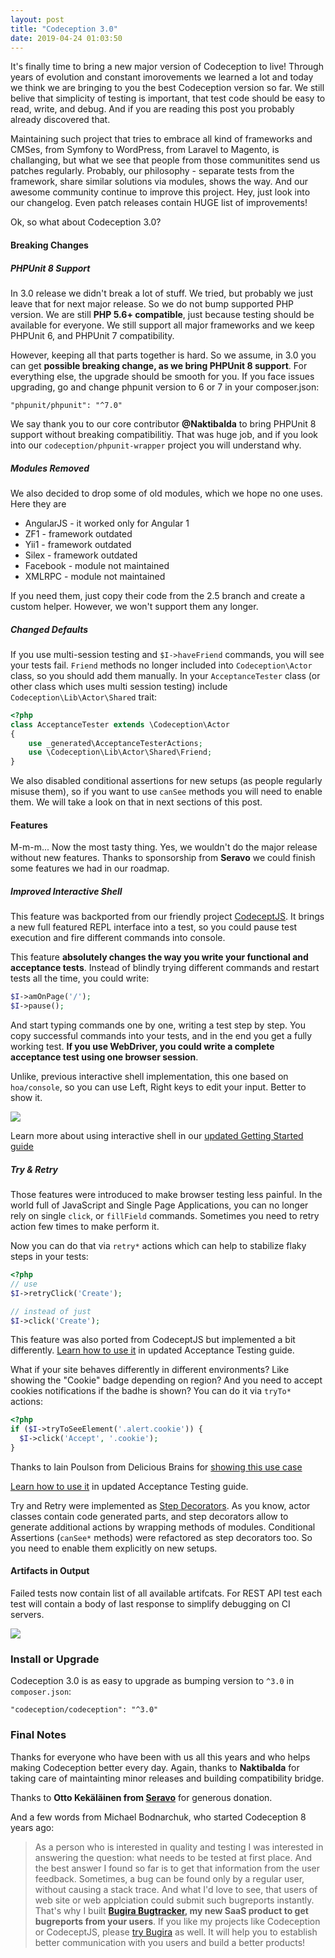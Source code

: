 ```yaml
---
layout: post
title: "Codeception 3.0"
date: 2019-04-24 01:03:50
---
```


It's finally time to bring a new major version of Codeception to live! 
Through years of evolution and constant imorovements we learned a lot and today we think we are bringing to you the best Codeception version so far. We still belive that simplicity of testing is important, that test code should be easy to read, write, and debug. And if you are reading this post you probably already discovered that.

Maintaining such project that tries to embrace all kind of frameworks and CMSes, from Symfony to WordPress, from Laravel to Magento, is challanging, but what we see that people from those communitites send us patches regularly. Probably, our philosophy - separate tests from the framework, share similar solutions via modules, shows the way. And our awesome community continue to improve this project. Hey, just look into our changelog. Even patch releases contain HUGE list of improvements!

Ok, so what about Codeception 3.0? 

#### Breaking Changes

##### PHPUnit 8 Support

In 3.0 release we didn't break a lot of stuff. We tried, but probably we just leave that for next major release. 
So we do not bump supported PHP version. We are still **PHP 5.6+ compatible**, just because testing should be available for everyone. We still support all major frameworks and we keep PHPUnit 6, and PHPUnit 7 compatibility.

However, keeping all that parts together is hard. So we assume, in 3.0 you can get **possible breaking change, as we bring PHPUnit 8 support**. For everything else, the upgrade should be smooth for you. If you face issues upgrading, go and change phpunit version to 6 or 7 in your composer.json:

```
"phpunit/phpunit": "^7.0"
```

We say thank you to our core contributor **@Naktibalda** to bring PHPUnit 8 support without breaking compatibilitiy.
That was huge job, and if you look into our `codeception/phpunit-wrapper` project you will understand why.

##### Modules Removed

We also decided to drop some of old modules, which we hope no one uses. Here they are

* AngularJS - it worked only for Angular 1
* ZF1 - framework outdated
* Yii1 - framework outdated
* Silex - framework outdated
* Facebook - module not maintained
* XMLRPC - module not maintained

If you need them, just copy their code from the 2.5 branch and create a custom helper. However, we won't support them any longer. 

##### Changed Defaults

If you use multi-session testing and `$I->haveFriend` commands, you will see your tests fail. `Friend` methods no longer included into `Codeception\Actor` class, so you should add them manually. In your `AcceptanceTester` class (or other class which uses multi session testing) include `Codeception\Lib\Actor\Shared` trait:

```php
<?php
class AcceptanceTester extends \Codeception\Actor
{
    use _generated\AcceptanceTesterActions;
    use \Codeception\Lib\Actor\Shared\Friend;
}    
```

We also disabled conditional assertions for new setups (as people regularly misuse them), so if you want to use `canSee` methods you will need to enable them. We will take a look on that in next sections of this post.

#### Features

M-m-m... Now the most tasty thing. Yes, we wouldn't do the major release without new features. Thanks to sponsorship from **Seravo** we could finish some features we had in our roadmap.

##### Improved Interactive Shell

This feature was backported from our friendly project [CodeceptJS](https://codecept.io). 
It brings a new full featured REPL interface into a test, so you could pause test execution and fire different commands into console. 

This feature **absolutely changes the way you write your functional and acceptance tests**. Instead of blindly trying different commands and restart tests all the time, you could write:

```php
$I->amOnPage('/');
$I->pause();
```

And start typing commands one by one, writing a test step by step. You copy successful commands into your tests, and in the end you get a fully working test. **If you use WebDriver, you could write a complete acceptance test using one browser session**.

Unlike, previous interactive shell implementation, this one based on `hoa/console`, so you can use Left, Right keys to edit your input. Better to show it.

![](https://user-images.githubusercontent.com/220264/54929617-875ad180-4f1e-11e9-8fea-fc1b02423050.gif)

Learn more about using interactive shell in our [updated Getting Started guide](https://codeception.com/docs/02-GettingStarted#Interactive-Pause)

##### Try & Retry

Those features were introduced to make browser testing less painful. In the world full of JavaScript and Single Page Applications, you can no longer rely on single `click`, or `fillField` commands. Sometimes you need to retry action few times to make perform it. 

Now you can do that via `retry*` actions which can help to stabilize flaky steps in your tests:

```php
<?php
// use
$I->retryClick('Create');

// instead of just
$I->click('Create');
```

This feature was also ported from CodeceptJS but implemented a bit differently. [Learn how to use it](https://codeception.com/docs/03-AcceptanceTests#Retry) in updated Acceptance Testing guide.

What if your site behaves differently in different environments? Like showing the "Cookie" badge depending on region?
And you need to accept cookies notifications if the badhe is shown? You can do it via `tryTo*` actions:

```php
<?php
if ($I->tryToSeeElement('.alert.cookie')) {
  $I->click('Accept', '.cookie');
}
```

Thanks to Iain Poulson from Delicious Brains for [showing this use case](https://deliciousbrains.com/automated-testing-woocommerce/)

[Learn how to use it](https://codeception.com/docs/03-AcceptanceTests#A-B-Testing) in updated Acceptance Testing guide.

Try and Retry were implemented as [Step Decorators](https://codeception.com/docs/08-Customization#Step-Decorators). As you know, actor classes contain code generated parts, and step decorators allow to generate additional actions by wrapping methods of modules. Conditional Assertions (`canSee*` methods) were refactored as step decorators too. So you need to enable them explicitly on new setups. 

#### Artifacts in Output

Failed tests now contain list of all available artifcats. 
For REST API test each test will contain a body of last response to simplify debugging on CI servers.

![](https://user-images.githubusercontent.com/220264/56475577-bec38c00-6492-11e9-998f-8bbf5f823f17.png)

### Install or Upgrade

Codeception 3.0 is as easy to upgrade as bumping version to `^3.0` in `composer.json`:

```
"codeception/codeception": "^3.0"
```


### Final Notes

Thanks for everyone who have been with us all this years and who helps making Codeception better every day. Again, thanks to **Naktibalda** for taking care of maintainting minor releases and building compatibility bridge.  

Thanks to **Otto Kekäläinen from [Seravo](https://seravo.com)** for generous donation. 

And a few words from Michael Bodnarchuk, who started Codeception 8 years ago:

> As a person who is interested in quality and testing I was interested in answering the question: what needs to be tested at first place. And the best answer I found so far is to get that information from the user feedback. Sometimes, a bug can be found only by a regular user, without causing a stack trace. And what I'd love to see, that users of web site or web applciation could submit such bugreports instantly. That's why I built **[Bugira Bugtracker](https://www.bugira.com), my new SaaS product to get bugreports from your users**. If you like my projects like Codeception or CodeceptJS, please [try Bugira](https://bugira.com) as well. It will help you to establish better communication with you users and build a better products!







